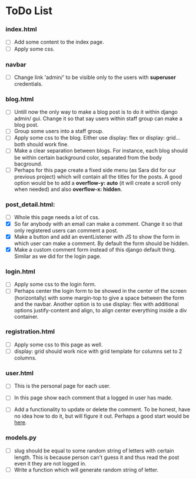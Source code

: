 # ToDo List

### **index.html**

- [ ] Add some content to the index page.
- [ ] Apply some css.

### **navbar**

- [ ] Change link 'admin/' to be visible only to the users with **superuser** credentials.

### **blog.html**

- [ ] Untill now the only way to make a blog post is to do it within django admin/ gui. Change it so that say users within staff group can make a blog post.
- [ ] Group some users into a staff group.
- [ ] Apply some css to the blog. Either use display: flex or display: grid... both should work fine.
- [ ] Make a clear separation between blogs. For instance, each blog should be within certain background color, separated from the body bacground.
- [ ] Perhaps for this page create a fixed side menu (as Sara did for our previous project) which will contain all the titles for the posts. A good option would be to add a **overflow-y: auto** (it will create a scroll only when needed) and also **overflow-x: hidden**.

### **post_detail.html:**

- [ ] Whole this page needs a lot of css.
- [x] So far anybody with an email can make a comment. Change it so that only registered users can comment a post.
- [x] Make a button and add an eventListener with JS to show the form in which user can make a comment. By default the form should be hidden.
- [x] Make a custom comment form instead of this django default thing. Similar as we did for the login page.

### **login.html**

- [ ] Apply some css to the login form.
- [ ] Perhaps center the login form to be showed in the center of the screen (horizontally) with some margin-top to give a space between the form and the navbar. Another option is to use display: flex with additional options justify-content and align, to align center everything inside a div container.

### **registration.html**

- [ ] Apply some css to this page as well.
- [ ] display: grid should work nice with grid template for columns set to 2 columns.

### **user.html**

- [ ] This is the personal page for each user.

- [ ] In this page show each comment that a logged in user has made.
- [ ] Add a functionality to update or delete the comment. To be honest, have no idea how to do it, but will figure it out. Perhaps a good start would be [here](https://www.geeksforgeeks.org/django-crud-create-retrieve-update-delete-function-based-views/).

### **models.py**

- [ ] slug should be equal to some random string of letters with certain length. This is because person can't guess it and thus read the post even it they are not logged in.
- [ ] Write a function which will generate random string of letter.
